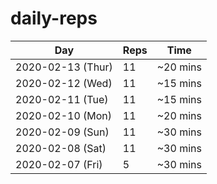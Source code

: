 # daily-reps

| Day | Reps | Time |
|-|-|-|
| 2020-02-13 (Thur) | 11 | ~20 mins |
| 2020-02-12 (Wed) | 11 | ~15 mins |
| 2020-02-11 (Tue) | 11 | ~15 mins |
| 2020-02-10 (Mon) | 11 | ~20 mins |
| 2020-02-09 (Sun) | 11 | ~30 mins |
| 2020-02-08 (Sat) | 11 | ~30 mins |
| 2020-02-07 (Fri) | 5 | ~30 mins |
